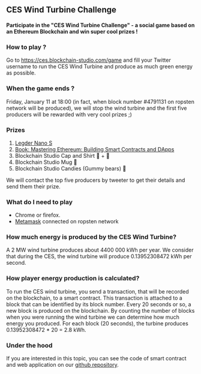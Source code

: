 ## CES Wind Turbine Challenge

#### Participate in the "CES Wind Turbine Challenge" - a social game based on an Ethereum Blockchain and win super cool prizes !

### How to play ?
Go to https://ces.blockchain-studio.com/game  and fill your Twitter username to run the CES Wind Turbine and produce as much green energy as possible.

### When the game ends ?

Friday, January 11 at 18:00 (in fact, when block number #4791131 on ropsten network will be produced), we will stop the wind turbine and the first five producers will be rewarded with very cool prizes ;)

### Prizes

 1. [Legder Nano S](https://www.ledger.com/products/ledger-nano-s)
 2. [Book: Mastering Ethereum: Building Smart Contracts and DApps](https://www.amazon.com/Mastering-Ethereum-Building-Smart-Contracts/dp/1491971940)
 3. Blockchain Studio Cap and Shirt 🧢 + 👕
 4. Blockchain Studio Mug 🍺
 5. Blockchain Studio Candies (Gummy bears) 🍬

We will contact the top five producers by tweeter to get their details and send them their prize.

### What do I need to play

 - Chrome or firefox.
 - [Metamask](https://metamask.io/) connected on ropsten network

### How much energy is produced by the CES Wind Turbine?

A 2 MW wind turbine produces about 4400 000 kWh per year.
We consider that during the CES, the wind turbine will produce 0.13952308472 kWh per second.

### How player energy production is calculated?

To run the CES wind turbine, you send a transaction, that will be recorded on the blockchain, to a smart contract. This transaction is attached to a block that can be identified by its block number. Every 20 seconds or so, a new block is produced on the blockchain. By counting the number of blocks when you were running the wind turbine we can determine how much energy you produced. For each block (20 seconds), the turbine produces 0.13952308472 * 20 = 2.8 kWh.

### Under the hood

If you are interested in this topic, you can see the code of smart contract and  web application on our [github repository](https://github.com/blockchain-studio/rockside-guitar-dapp-tutorial).
